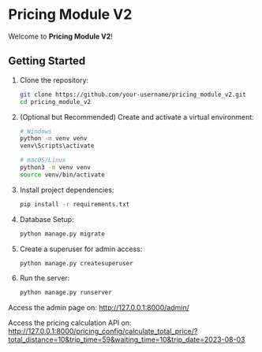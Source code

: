# Pricing Module V2

Welcome to **Pricing Module V2**!

## Getting Started
1. Clone the repository:

    ```bash
    git clone https://github.com/your-username/pricing_module_v2.git
    cd pricing_module_v2
    ```

2. (Optional but Recommended) Create and activate a virtual environment:

    ```bash
    # Windows
    python -m venv venv
    venv\Scripts\activate

    # macOS/Linux
    python3 -m venv venv
    source venv/bin/activate
    ```

3. Install project dependencies:
    ```bash
    pip install -r requirements.txt
    ```


4. Database Setup:
    ```bash
    python manage.py migrate
    ```

5. Create a superuser for admin access:
    ```bash
    python manage.py createsuperuser
    ```

6. Run the server:
    ```bash
    python manage.py runserver
    ```

Access the admin page on: http://127.0.0.1:8000/admin/

Access the pricing calculation API on: http://127.0.0.1:8000/pricing_config/calculate_total_price/?total_distance=10&trip_time=59&waiting_time=10&trip_date=2023-08-03 
